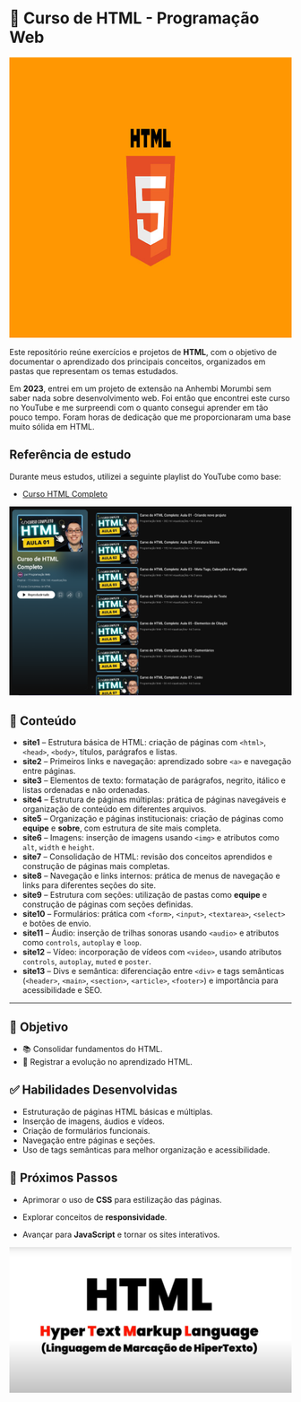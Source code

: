 # 📙 Curso de HTML - Programação Web

<img src="img-html/img-1.jpg" alt="App Screenshot" width="100%" height="500"/>

Este repositório reúne exercícios e projetos de **HTML**, com o objetivo de documentar o aprendizado dos principais conceitos, organizados em pastas que representam os temas estudados.  


Em **2023**, entrei em um projeto de extensão na Anhembi Morumbi sem saber nada sobre desenvolvimento web. Foi então que encontrei este curso no YouTube e me surpreendi com o quanto consegui aprender em tão pouco tempo. Foram horas de dedicação que me proporcionaram uma base muito sólida em HTML.  

##  Referência de estudo

Durante meus estudos, utilizei a seguinte playlist do YouTube como base:

- [Curso HTML Completo ](https://www.youtube.com/playlist?list=PL2Fdisxwzt_cajoGVWTx44wM6Ht09QJ3A)


<p align="center">
  <img src="img-html/img-2.png" alt="App Screenshot" width="800" align=center/>
</p>

## 🔹 Conteúdo  

- **site1** – Estrutura básica de HTML: criação de páginas com `<html>`, `<head>`, `<body>`, títulos, parágrafos e listas.  
- **site2** – Primeiros links e navegação: aprendizado sobre `<a>` e navegação entre páginas.  
- **site3** – Elementos de texto: formatação de parágrafos, negrito, itálico e listas ordenadas e não ordenadas.  
- **site4** – Estrutura de páginas múltiplas: prática de páginas navegáveis e organização de conteúdo em diferentes arquivos.  
- **site5** – Organização e páginas institucionais: criação de páginas como **equipe** e **sobre**, com estrutura de site mais completa.  
- **site6** – Imagens: inserção de imagens usando `<img>` e atributos como `alt`, `width` e `height`.  
- **site7** – Consolidação de HTML: revisão dos conceitos aprendidos e construção de páginas mais completas.  
- **site8** – Navegação e links internos: prática de menus de navegação e links para diferentes seções do site.  
- **site9** – Estrutura com seções: utilização de pastas como **equipe** e construção de páginas com seções definidas.  
- **site10** – Formulários: prática com `<form>`, `<input>`, `<textarea>`, `<select>` e botões de envio.  
- **site11** – Áudio: inserção de trilhas sonoras usando `<audio>` e atributos como `controls`, `autoplay` e `loop`.  
- **site12** – Vídeo: incorporação de vídeos com `<video>`, usando atributos `controls`, `autoplay`, `muted` e `poster`.  
- **site13** – Divs e semântica: diferenciação entre `<div>` e tags semânticas (`<header>`, `<main>`, `<section>`, `<article>`, `<footer>`) e importância para acessibilidade e SEO.  

---

## 🚀 Objetivo  

- 📚 Consolidar fundamentos do HTML.   
- 📝 Registrar a evolução no aprendizado HTML.

## ✅ Habilidades Desenvolvidas  

- Estruturação de páginas HTML básicas e múltiplas.  
- Inserção de imagens, áudios e vídeos.  
- Criação de formulários funcionais.  
- Navegação entre páginas e seções.  
- Uso de tags semânticas para melhor organização e acessibilidade.  

## 🚀 Próximos Passos  

- Aprimorar o uso de **CSS** para estilização das páginas.  
- Explorar conceitos de **responsividade**.  
- Avançar para **JavaScript** e tornar os sites interativos.

  <p align="center">
<img src="img-html/img-3.png" alt="App Screenshot" width="600"/> 
</p>
